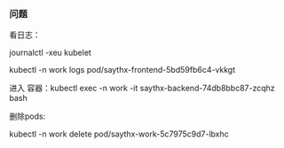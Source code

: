 

### 问题

看日志：

journalctl -xeu kubelet



kubectl -n work logs pod/saythx-frontend-5bd59fb6c4-vkkgt



进入 容器：kubectl exec -n work -it saythx-backend-74db8bbc87-zcqhz bash



删除pods:

kubectl -n work delete  pod/saythx-work-5c7975c9d7-lbxhc




